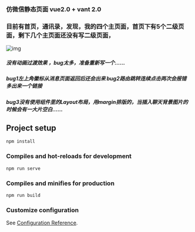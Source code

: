 ### 仿微信静态页面 vue2.0 + vant 2.0
### 目前有首页，通讯录，发现，我的四个主页面，首页下有5个二级页面，剩下几个主页面还没有写二级页面，
![img](https://user-images.githubusercontent.com/99640168/173088910-b17970ce-8b87-4571-b1f0-193658872c64.png)
##### 没有动画过渡效果 ，bug太多，准备重新写一个……
##### bug1左上角徽标从消息页面返回后还会出来 bug2路由跳转连续点击两次会报错多出来一个链接 
#####  bug3没有使用组件里的Layout布局，用margin排版的，当插入聊天背景图片的时候会有一大片空白……

## Project setup
```
npm install
```

### Compiles and hot-reloads for development
```
npm run serve
```

### Compiles and minifies for production
```
npm run build
```

### Customize configuration
See [Configuration Reference](https://cli.vuejs.org/config/).



